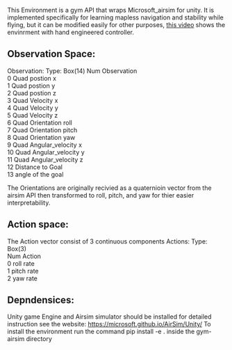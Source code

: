 
This Environment is a gym API that wraps Microsoft_airsim for unity.
It is implemented specifically for learning mapless navigation and stability while flying,
but it can be modified easily for other purposes, [this video](https://www.youtube.com/watch?v=euKBlw2TQq8) shows the envinrment with hand engineered controller.

    

## Observation Space:
Observation: 
    Type: Box(14)
    Num Observation                
    0   Quad postion x            
    1   Quad postion y            
    2   Quad postion z            
    3   Quad Velocity x           
    4   Quad Velocity y           
    5   Quad Velocity z           
    6   Quad Orientation roll     
    7   Quad Orientation pitch    
    8   Quad Orientation yaw      
    9  Quad Angular_velocity x    
    10  Quad Angular_velocity y   
    11  Quad Angular_velocity z   
    12 Distance to Goal           
    13 angle of the goal          
               
The Orientations are originally recivied as a quaternioin vector from the airsim API 
then transformed to roll, pitch, and yaw for thier easier interpretability.

## Action space:
The Action vector consist of 3 continuous components
    Actions:
    Type: Box(3)                   
    Num Action                     
    0   roll rate                  
    1   pitch rate                 
    2   yaw rate


## Depndensices:
Unity game Engine and Airsim simulator should be installed  for detailed instruction see the website:
https://microsoft.github.io/AirSim/Unity/
To install the environment run the command pip install -e . inside the gym-airsim directory 


    

